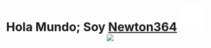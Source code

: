 <!-- Encabezado de nivel 1 centrado -->
<h1 align="center">  
  <!-- Texto que se muestra en el encabezado -->
 Hola Mundo; Soy
  <!-- Enlace que lleva al perfil del usuario de GitHub -->
  <a href="https://github.com/Newton364)">Newton364<a>  
  <!-- Imagen animada de saludo (GIF) -->
   <img src="https://github.com/Kathryn-Jie/Kathryn-Jie/blob/main/wave.gif" width="60px" alt="Wave GIF"/>
    <picture>
  <img align="right" src="https://github.com/7oSkaaa/7oSkaaa/blob/main/Images/Right_Side.gif?raw=true" width="250px">
</picture>
</h1>

